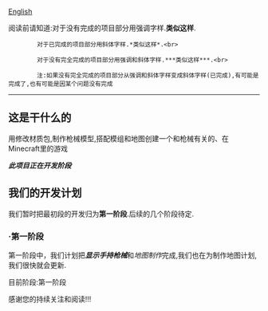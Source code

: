 [English](#English)<br>

阅读前请知道:对于没有完成的项目部分用强调字样.**类似这样**.<br>

            对于已完成的项目部分用斜体字样.*类似这样*.<br>

            对于没有完全完成的项目部分用强调和斜体字样.***类似这样***.<br>

            注:如果没有完全完成的项目部分从强调和斜体字样变成斜体字样(已完成),有可能是完成了,也有可能是因某个问题没有完成

____________________________________________________________________________________________________________________


## 这是干什么的<br>
用修改材质包,制作枪械模型,搭配模组和地图创建一个和枪械有关的、在Minecraft里的游戏<br>

***此项目正在开发阶段***<br>

## 我们的开发计划

我们暂时把最初段的开发归为**第一阶段**.后续的几个阶段待定.<br>

### ·第一阶段

第一阶段中，我们计划把***显示手持枪械***和*地图制作*完成,我们也在为制作地图计划,我们很快就会更新.<br>

目前阶段:第一阶段<br>


感谢您的持续关注和阅读!!!
